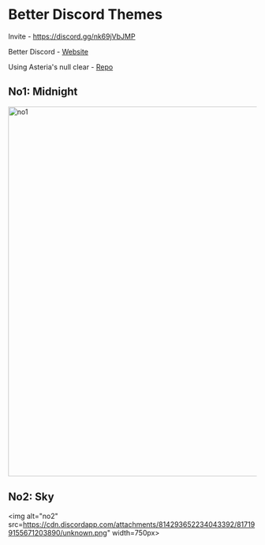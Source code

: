 # Better Discord Themes

Invite - https://discord.gg/nk69jVbJMP

Better Discord - [Website](https://betterdiscord.net/home/)

Using Asteria's null clear - [Repo](https://github.com/Asteria5675/BetterDiscordThemes/blob/master/null/null_clear.theme.css)

## No1: Midnight
<img alt="no1" src="https://cdn.discordapp.com/attachments/805299221409824770/813061897498525716/unknown.png" width=750px>

## No2: Sky
<img alt="no2"
src=https://cdn.discordapp.com/attachments/814293652234043392/817199155671203890/unknown.png" width=750px>
